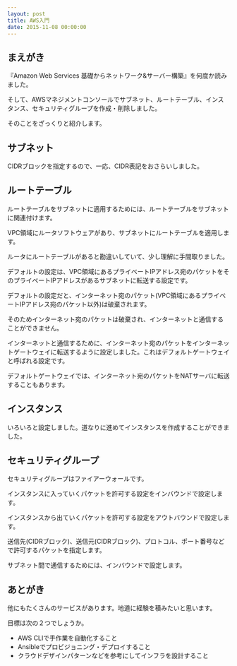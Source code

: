 ```yaml
---
layout: post
title: AWS入門
date: 2015-11-08 00:00:00
---
```


## まえがき

『Amazon Web Services 基礎からネットワーク&サーバー構築』を何度か読みました。

そして、AWSマネジメントコンソールでサブネット、ルートテーブル、インスタンス、セキュリティグループを作成・削除しました。

そのことをざっくりと紹介します。

## サブネット

CIDRブロックを指定するので、一応、CIDR表記をおさらいしました。

## ルートテーブル

ルートテーブルをサブネットに適用するためには、ルートテーブルをサブネットに関連付けます。

VPC領域にルータソフトウェアがあり、サブネットにルートテーブルを適用します。

ルータにルートテーブルがあると勘違いしていて、少し理解に手間取りました。

デフォルトの設定は、VPC領域にあるプライベートIPアドレス宛のパケットをそのプライベートIPアドレスがあるサブネットに転送する設定です。

デフォルトの設定だと、インターネット宛のパケット(VPC領域にあるプライベートIPアドレス宛のパケット以外)は破棄されます。

そのためインターネット宛のパケットは破棄され、インターネットと通信することができません。

インターネットと通信するために、インターネット宛のパケットをインターネットゲートウェイに転送するように設定しました。これはデフォルトゲートウェイと呼ばれる設定です。

デフォルトゲートウェイでは、インターネット宛のパケットをNATサーバに転送することもあります。

## インスタンス

いろいろと設定しました。道なりに進めてインスタンスを作成することができました。

## セキュリティグループ

セキュリティグループはファイアーウォールです。

インスタンスに入っていくパケットを許可する設定をインバウンドで設定します。

インスタンスから出ていくパケットを許可する設定をアウトバウンドで設定します。

送信先(CIDRブロック)、送信元(CIDRブロック)、プロトコル、ポート番号などで許可するパケットを指定します。

サブネット間で通信するためには、インバウンドで設定します。

## あとがき

他にもたくさんのサービスがあります。地道に経験を積みたいと思います。

目標は次の２つでしょうか。

- AWS CLIで手作業を自動化すること
- Ansibleでプロビジョニング・デプロイすること
- クラウドデザインパターンなどを参考にしてインフラを設計すること
